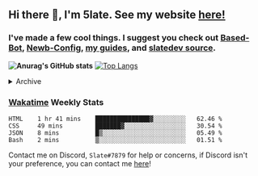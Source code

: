 ## Hi there 👋, I'm 5late. See my website [here!](https://me.slatedev.xyz?sf=gh)
### I've made a few cool things. I suggest you check out [Based-Bot](https://github.com/5late/Based-Bot), [Newb-Config](https://github.com/5late/Newb-Config), [my guides](https://github.com/5late/5late.github.io/tree/master/guides/), and [slatedev source](https://github.com/5late/slatedev). 

**![Anurag's GitHub stats](https://github-readme-stats.vercel.app/api?username=5late&count_private=true&show_icons=true&theme=tokyonight)**
[![Top Langs](https://github-readme-stats.vercel.app/api/top-langs/?username=5late&theme=ayu-mirage)](https://github.com/anuraghazra/github-readme-stats)

<details>
<summary>Archive</summary>
    
#### [Pepe-Bot](https://github.com/5late/Pepe-Bot)
- Pepe Bot is my personal Discord bot used by a few others (mostly maintained)
#### [5imulation](https://github.com/5late/5imulation)
- A simulation created to track basic questions about humanity (not maintained)
#### [5erver](https://github.com/5late/5erver)
- A rPi-hosted server HTML frontend with a Go backend (partially maintained)
#### [API-Backend](https://github.com/5late/API-Backend)
- Used in xdHacks Mini To Hackathon July 2021 (not maintained)
#### [Yoinkbot](https://github.com/5late/Yoinkbot)
- Archived Discord bot with dozens of fun commands (not maintained)
#### [Startpage](https://github.com/5late/Startpage)
- Fresh and clean dark themed startpage including to-do links, hyperlinks, date and time, and a personal greeting message (partially maintained)

</details>

### [Wakatime](https://wakatime.com/@5late) Weekly Stats

<!--START_SECTION:waka-->
```text
HTML    1 hr 41 mins    ███████████████▓░░░░░░░░░   62.46 % 
CSS     49 mins         ███████▓░░░░░░░░░░░░░░░░░   30.54 % 
JSON    8 mins          █▒░░░░░░░░░░░░░░░░░░░░░░░   05.49 % 
Bash    2 mins          ▒░░░░░░░░░░░░░░░░░░░░░░░░   01.51 % 
```
<!--END_SECTION:waka-->

Contact me on Discord, ``Slate#7879`` for help or concerns, if Discord isn't your preference, you can contact me [here](https://github.com/5late/5late/issues)!
